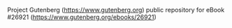 Project Gutenberg (https://www.gutenberg.org) public repository for eBook #26921 (https://www.gutenberg.org/ebooks/26921)
